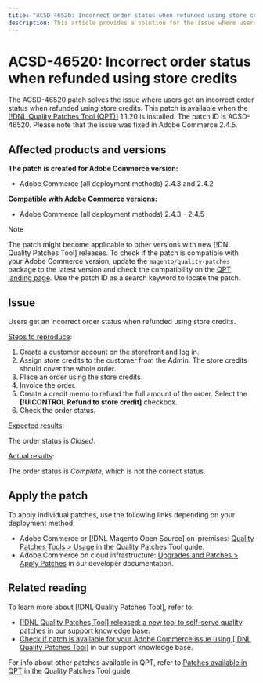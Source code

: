 ```yaml
---
title: "ACSD-46520: Incorrect order status when refunded using store credits"
description: This article provides a solution for the issue where users get an incorrect order status when refunded using store credits.
---
```


# ACSD-46520: Incorrect order status when refunded using store credits

The ACSD-46520 patch solves the issue where users get an incorrect order status when refunded using store credits. This patch is available when the [[!DNL Quality Patches Tool (QPT)]](https://experienceleague.adobe.com/docs/commerce-knowledge-base/kb/announcements/commerce-announcements/magento-quality-patches-released-new-tool-to-self-serve-quality-patches.html?lang=en) 1.1.20 is installed. The patch ID is ACSD-46520. Please note that the issue was fixed in Adobe Commerce 2.4.5.

## Affected products and versions

**The patch is created for Adobe Commerce version:**

* Adobe Commerce (all deployment methods) 2.4.3 and 2.4.2

**Compatible with Adobe Commerce versions:**

* Adobe Commerce (all deployment methods) 2.4.3 - 2.4.5

>[!NOTE]
>
>The patch might become applicable to other versions with new [!DNL Quality Patches Tool] releases. To check if the patch is compatible with your Adobe Commerce version, update the `magento/quality-patches` package to the latest version and check the compatibility on the [QPT landing page](https://experienceleague.adobe.com/tools/commerce-quality-patches/index.html). Use the patch ID as a search keyword to locate the patch.

## Issue

Users get an incorrect order status when refunded using store credits.

<u>Steps to reproduce</u>:

1. Create a customer account on the storefront and log in.
1. Assign store credits to the customer from the Admin. The store credits should cover the whole order.
1. Place an order using the store credits.
1. Invoice the order.
1. Create a credit memo to refund the full amount of the order.
    Select the **[!UICONTROL Refund to store credit]** checkbox.
1. Check the order status.

<u>Expected results</u>:

The order status is *Closed*.

<u>Actual results</u>:

The order status is *Complete*, which is not the correct status.

## Apply the patch

To apply individual patches, use the following links depending on your deployment method:

* Adobe Commerce or [!DNL Magento Open Source] on-premises: [Quality Patches Tools > Usage](https://experienceleague.adobe.com/docs/commerce-operations/tools/quality-patches-tool/usage.html) in the Quality Patches Tool guide.
* Adobe Commerce on cloud infrastructure: [Upgrades and Patches > Apply Patches](https://devdocs.magento.com/cloud/project/project-patch.html) in our developer documentation.

## Related reading

To learn more about [!DNL Quality Patches Tool], refer to:

* [[!DNL Quality Patches Tool] released: a new tool to self-serve quality patches](https://experienceleague.adobe.com/docs/commerce-knowledge-base/kb/announcements/commerce-announcements/magento-quality-patches-released-new-tool-to-self-serve-quality-patches.html?lang=en) in our support knowledge base.
* [Check if patch is available for your Adobe Commerce issue using [!DNL Quality Patches Tool]](https://experienceleague.adobe.com/docs/commerce-knowledge-base/kb/support-tools/patches/check-patch-for-magento-issue-with-magento-quality-patches.html?lang=en) in our support knowledge base.

For info about other patches available in QPT, refer to [Patches available in QPT](https://experienceleague.adobe.com/tools/commerce-quality-patches/index.html) in the Quality Patches Tool guide.
